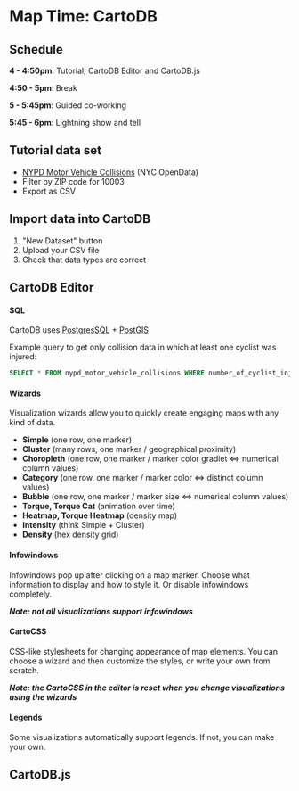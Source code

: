 # Map Time: CartoDB

## Schedule

**4 - 4:50pm**: Tutorial, CartoDB Editor and CartoDB.js

**4:50 - 5pm**: Break

**5 - 5:45pm**: Guided co-working

**5:45 - 6pm**: Lightning show and tell

## Tutorial data set
- [NYPD Motor Vehicle Collisions](https://data.cityofnewyork.us/Public-Safety/NYPD-Motor-Vehicle-Collisions/h9gi-nx95) (NYC OpenData)
- Filter by ZIP code for 10003
- Export as CSV

## Import data into CartoDB
1. "New Dataset" button
2. Upload your CSV file
3. Check that data types are correct

## CartoDB Editor

#### SQL

CartoDB uses [PostgresSQL](http://www.postgresql.org/docs/9.4/interactive/index.html) + [PostGIS](http://postgis.net/)

Example query to get only collision data in which at least one cyclist was injured:
````sql
SELECT * FROM nypd_motor_vehicle_collisions WHERE number_of_cyclist_injured > 0
````

#### Wizards

Visualization wizards allow you to quickly create engaging maps with any kind of data.

- **Simple** (one row, one marker)
- **Cluster** (many rows, one marker / geographical proximity)
- **Choropleth** (one row, one marker / marker color gradiet <=> numerical column values)
- **Category** (one row, one marker / marker color <=> distinct column values)
- **Bubble** (one row, one marker / marker size <=> numerical column values)
- **Torque, Torque Cat** (animation over time)
- **Heatmap, Torque Heatmap** (density map)
- **Intensity** (think Simple + Cluster)
- **Density** (hex density grid)

#### Infowindows

Infowindows pop up after clicking on a map marker. Choose what information to display and how to style it. Or disable infowindows completely.

***Note: not all visualizations support infowindows***

#### CartoCSS

CSS-like stylesheets for changing appearance of map elements. You can choose a wizard and then customize the styles, or write your own from scratch.

***Note: the CartoCSS in the editor is reset when you change visualizations using the wizards***

#### Legends

Some visualizations automatically support legends. If not, you can make your own.

## CartoDB.js
